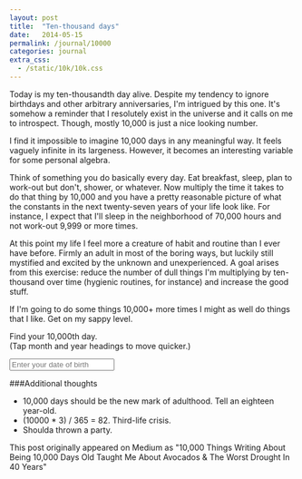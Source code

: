 ```yaml
---
layout: post
title:  "Ten-thousand days"
date:   2014-05-15
permalink: /journal/10000
categories: journal
extra_css:
  - /static/10k/10k.css
---
```


Today is my ten-thousandth day alive. Despite my tendency to ignore birthdays and other arbitrary anniversaries, I'm intrigued by this one. It's somehow a reminder that I resolutely exist in the universe and it calls on me to introspect. Though, mostly 10,000 is just a nice looking number.

I find it impossible to imagine 10,000 days in any meaningful way. It feels vaguely infinite in its largeness. However, it becomes an interesting variable for some personal algebra.

Think of something you do basically every day. Eat breakfast, sleep, plan to work-out but don't, shower, or whatever. Now multiply the time it takes to do that thing by 10,000 and you have a pretty reasonable picture of what the constants in the next twenty-seven years of your life look like. For instance, I expect that I'll sleep in the neighborhood of 70,000 hours and not work-out 9,999 or more times.

At this point my life I feel more a creature of habit and routine than I ever have before. Firmly an adult in most of the boring ways, but luckily still mystified and excited by the unknown and unexperienced. A goal arises from this exercise: reduce the number of dull things I'm multiplying by ten-thousand over time (hygienic routines, for instance) and increase the good stuff.

If I'm going to do some things 10,000+ more times I might as well do things that I like. Get on my sappy level. 

<section id="module-10k" class="module">
  <div class="inside">
    <p class="description">Find your 10,000th day.<br>(Tap month and year headings to move quicker.)</p>
    <input type="text" id="datepicker" placeholder="Enter your date of birth">
    <div class="results"></div>
  </div>
</section>

<script src="//ajax.googleapis.com/ajax/libs/jquery/1.11.1/jquery.min.js"></script>
<script src="/static/10k/lib.js"></script>
<script src="/static/10k/10k.js"></script>

###Additional thoughts
- 10,000 days should be the new mark of adulthood. Tell an eighteen year-old.
- (10000 * 3) / 365 = 82. Third-life crisis.
- Shoulda thrown a party.

<div class="notes">
  <p>This post originally appeared on Medium as "10,000 Things Writing About Being 10,000 Days Old Taught Me About Avocados &amp; The Worst Drought In 40 Years"</p>
</div>
